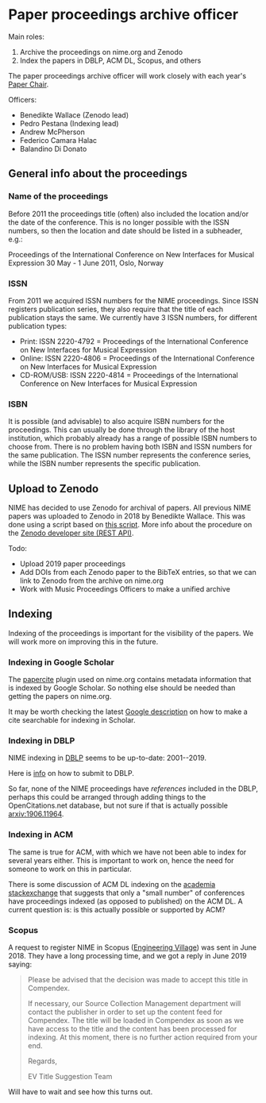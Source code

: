 # Paper proceedings archive officer

Main roles:

1. Archive the proceedings on nime.org and Zenodo
2. Index the papers in DBLP, ACM DL, Scopus, and others

The paper proceedings archive officer will work closely with each year's [Paper Chair](../Chairs/paper_chair.md).

Officers:

- Benedikte Wallace (Zenodo lead)
- Pedro Pestana (Indexing lead)
- Andrew McPherson
- Federico Camara Halac
- Balandino Di Donato

## General info about the proceedings

### Name of the proceedings

Before 2011 the proceedings title (often) also included the location and/or the date of the conference. This is no longer possible with the ISSN numbers, so then the location and date should be listed in a subheader, e.g.:

   Proceedings of the International Conference on New Interfaces for Musical Expression
   30 May - 1 June 2011, Oslo, Norway

### ISSN

From 2011 we acquired ISSN numbers for the NIME proceedings. Since ISSN registers publication series, they also require that the title of each publication stays the same. We currently have 3 ISSN numbers, for different publication types:

* Print: ISSN 2220-4792 = Proceedings of the International Conference on New Interfaces for Musical Expression
* Online: ISSN 2220-4806 = Proceedings of the International Conference on New Interfaces for Musical Expression
* CD-ROM/USB: ISSN 2220-4814 = Proceedings of the International Conference on New Interfaces for Musical Expression

### ISBN

It is possible (and advisable) to also acquire ISBN numbers for the proceedings. This can usually be done through the library of the host institution, which probably already has a range of possible ISBN numbers to choose from. There is no problem having both ISBN and ISSN numbers for the same publication. The ISSN number represents the conference series, while the ISBN number represents the specific publication.


## Upload to Zenodo

NIME has decided to use Zenodo for archival of papers. All previous NIME papers was uploaded to Zenodo in 2018 by Benedikte Wallace. This was done using a script based on [this script](https://github.com/darvasd/upload-to-zenodo). More info about the procedure on the [Zenodo developer site (REST API)](https://developers.zenodo.org/?python#rest-api).

Todo:

- Upload 2019 paper proceedings
- Add DOIs from each Zenodo paper to the BibTeX entries, so that we can link to Zenodo from the archive on nime.org
- Work with Music Proceedings Officers to make a unified archive


## Indexing

Indexing of the proceedings is important for the visibility of the papers. We will work more on improving this in the future.

### Indexing in Google Scholar

The [papercite](https://wordpress.org/plugins/papercite/) plugin used on nime.org contains metadata information that is indexed by Google Scholar. So nothing else should be needed than getting the papers on nime.org.

It may be worth checking the latest [Google description](https://scholar.google.com/intl/en/scholar/inclusion.html) on how to make a cite searchable for indexing in Scholar.


### Indexing in DBLP

NIME indexing in [DBLP](http://www.informatik.uni-trier.de/~ley/db/conf/nime/index.html) seems to be up-to-date: 2001--2019.

Here is [info](https://dblp.uni-trier.de/faq/How+can+I+submit+meta+data+for+a+complete+journal+or+conference.html) on how to submit to DBLP.

So far, none of the NIME proceedings have _references_ included in the DBLP, perhaps this could be arranged through adding things to the OpenCitations.net database, but not sure if that is actually possible [arxiv:1906.11964](https://arxiv.org/abs/1906.11964).

### Indexing in ACM

The same is true for ACM, with which we have not been able to index for several years either. This is important to work on, hence the need for someone to work on this in particular.

There is some discussion of ACM DL indexing on the [academia stackexchange](https://academia.stackexchange.com/questions/90832/do-non-acm-events-conferences-publish-index-their-final-proceedings-in-the-acm) that suggests that only a "small number" of conferences have proceedings indexed (as opposed to published) on the ACM DL. A current question is: is this actually possible or supported by ACM? 

### Scopus

A request to register NIME in Scopus ([Engineering Village](https://suggestor.ei.engineeringvillage.com/faq/index)) was sent in June 2018. They have a long processing time, and we got a reply in June 2019 saying:  

> Please be advised that the decision was made to accept this title in Compendex.
>
> If necessary, our Source Collection Management department will contact the publisher in order to set up the content feed for Compendex. The title will be loaded in Compendex as soon as we have access to the title and the content has been processed for indexing. At this moment, there is no further action required from your end.
>
> Regards,
>
> EV Title Suggestion Team

Will have to wait and see how this turns out.
